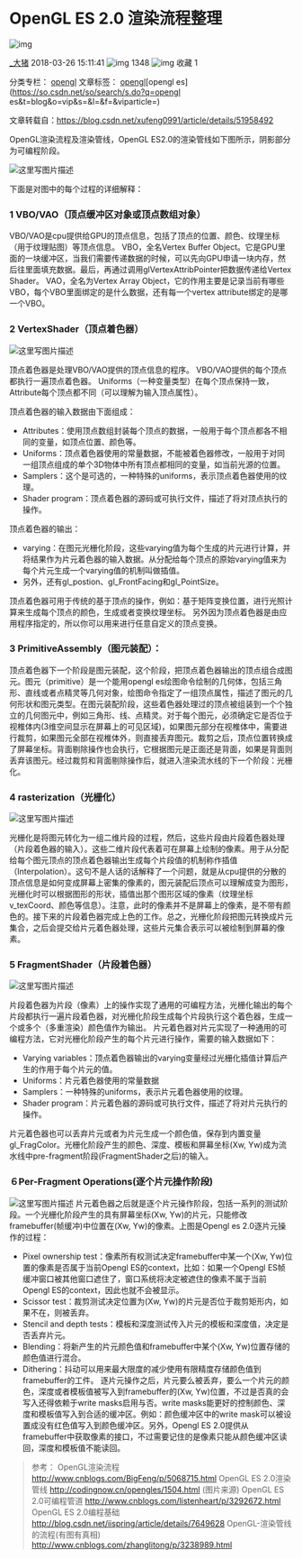 # OpenGL ES 2.0 渲染流程整理

![img](https://gitee.com/nlpleaf/PicGo/raw/master/20200704004958.png)

[_大猪](https://me.csdn.net/u013654125) 2018-03-26 15:11:41 ![img](https://gitee.com/nlpleaf/PicGo/raw/master/20200704004959.png) 1348 ![img](https://gitee.com/nlpleaf/PicGo/raw/master/20200704005000.png) 收藏 1

分类专栏： [opengl](https://blog.csdn.net/u013654125/category_6981639.html) 文章标签： [opengl](https://so.csdn.net/so/search/s.do?q=opengl&t=blog&o=vip&s=&l=&f=&viparticle=)[opengl es](https://so.csdn.net/so/search/s.do?q=opengl es&t=blog&o=vip&s=&l=&f=&viparticle=)

文章转载自：https://blog.csdn.net/xufeng0991/article/details/51958492



OpenGL渲染流程及渲染管线，OpenGL ES2.0的渲染管线如下图所示，阴影部分为可编程阶段。

![这里写图片描述](https://gitee.com/nlpleaf/PicGo/raw/master/20200704005001.png)

下面是对图中的每个过程的详细解释：

### 1 VBO/VAO（顶点缓冲区对象或顶点数组对象）

VBO/VAO是cpu提供给GPU的顶点信息，包括了顶点的位置、颜色、纹理坐标（用于纹理贴图）等顶点信息。 
VBO，全名Vertex Buffer Object。它是GPU里面的一块缓冲区，当我们需要传递数据的时候，可以先向GPU申请一块内存，然后往里面填充数据。最后，再通过调用glVertexAttribPointer把数据传递给Vertex Shader。 
VAO，全名为Vertex Array Object，它的作用主要是记录当前有哪些VBO，每个VBO里面绑定的是什么数据，还有每一个vertex attribute绑定的是哪一个VBO。

### 2 VertexShader（顶点着色器）

![这里写图片描述](https://gitee.com/nlpleaf/PicGo/raw/master/20200704005002.png)

顶点着色器是处理VBO/VAO提供的顶点信息的程序。 
VBO/VAO提供的每个顶点都执行一遍顶点着色器。 
Uniforms（一种变量类型）在每个顶点保持一致，Attribute每个顶点都不同（可以理解为输入顶点属性）。

顶点着色器的输入数据由下面组成：

- Attributes：使用顶点数组封装每个顶点的数据，一般用于每个顶点都各不相同的变量，如顶点位置、颜色等。
- Uniforms：顶点着色器使用的常量数据，不能被着色器修改，一般用于对同一组顶点组成的单个3D物体中所有顶点都相同的变量，如当前光源的位置。
- Samplers：这个是可选的，一种特殊的uniforms，表示顶点着色器使用的纹理。
- Shader program：顶点着色器的源码或可执行文件，描述了将对顶点执行的操作。

顶点着色器的输出：

- varying：在图元光栅化阶段，这些varying值为每个生成的片元进行计算，并将结果作为片元着色器的输入数据。从分配给每个顶点的原始varying值来为每个片元生成一个varying值的机制叫做插值。
- 另外，还有gl_postion、gl_FrontFacing和gl_PointSize。

顶点着色器可用于传统的基于顶点的操作，例如：基于矩阵变换位置，进行光照计算来生成每个顶点的颜色，生成或者变换纹理坐标。 
另外因为顶点着色器是由应用程序指定的，所以你可以用来进行任意自定义的顶点变换。

### 3 PrimitiveAssembly（图元装配）：

顶点着色器下一个阶段是图元装配，这个阶段，把顶点着色器输出的顶点组合成图元。图元（primitive）是一个能用opengl es绘图命令绘制的几何体，包括三角形、直线或者点精灵等几何对象，绘图命令指定了一组顶点属性，描述了图元的几何形状和图元类型。在图元装配阶段，这些着色器处理过的顶点被组装到一个个独立的几何图元中，例如三角形、线、点精灵。对于每个图元，必须确定它是否位于视椎体内(3维空间显示在屏幕上的可见区域)，如果图元部分在视椎体中，需要进行裁剪，如果图元全部在视椎体外，则直接丢弃图元。裁剪之后，顶点位置转换成了屏幕坐标。背面剔除操作也会执行，它根据图元是正面还是背面，如果是背面则丢弃该图元。经过裁剪和背面剔除操作后，就进入渲染流水线的下一个阶段：光栅化。

### 4 rasterization（光栅化）

![这里写图片描述](https://gitee.com/nlpleaf/PicGo/raw/master/20200704005003.png)

光栅化是将图元转化为一组二维片段的过程，然后，这些片段由片段着色器处理（片段着色器的输入）。这些二维片段代表着可在屏幕上绘制的像素。用于从分配给每个图元顶点的顶点着色器输出生成每个片段值的机制称作插值（Interpolation）。这句不是人话的话解释了一个问题，就是从cpu提供的分散的顶点信息是如何变成屏幕上密集的像素的，图元装配后顶点可以理解成变为图形，光栅化时可以根据图形的形状，插值出那个图形区域的像素（纹理坐标v_texCoord、颜色等信息）。注意，此时的像素并不是屏幕上的像素，是不带有颜色的。接下来的片段着色器完成上色的工作。总之，光栅化阶段把图元转换成片元集合，之后会提交给片元着色器处理，这些片元集合表示可以被绘制到屏幕的像素。

### 5 FragmentShader（片段着色器）

![这里写图片描述](https://gitee.com/nlpleaf/PicGo/raw/master/20200704005004.png)

片段着色器为片段（像素）上的操作实现了通用的可编程方法，光栅化输出的每个片段都执行一遍片段着色器，对光栅化阶段生成每个片段执行这个着色器，生成一个或多个（多重渲染）颜色值作为输出。 
片元着色器对片元实现了一种通用的可编程方法，它对光栅化阶段产生的每个片元进行操作，需要的输入数据如下：

- Varying variables：顶点着色器输出的varying变量经过光栅化插值计算后产生的作用于每个片元的值。
- Uniforms：片元着色器使用的常量数据
- Samplers：一种特殊的uniforms，表示片元着色器使用的纹理。
- Shader program：片元着色器的源码或可执行文件，描述了将对片元执行的操作。

片元着色器也可以丢弃片元或者为片元生成一个颜色值，保存到内置变量gl_FragColor。光栅化阶段产生的颜色、深度、模板和屏幕坐标(Xw, Yw)成为流水线中pre-fragment阶段(FragmentShader之后)的输入。

### ６Per-Fragment Operations(逐个片元操作阶段)

![这里写图片描述](https://gitee.com/nlpleaf/PicGo/raw/master/20200704005005.png) 
片元着色器之后就是逐个片元操作阶段，包括一系列的测试阶段。一个光栅化阶段产生的具有屏幕坐标(Xw, Yw)的片元，只能修改framebuffer(帧缓冲)中位置在(Xw, Yw)的像素。上图是Opengl es 2.0逐片元操作的过程：

- Pixel ownership test：像素所有权测试决定framebuffer中某一个(Xw, Yw)位置的像素是否属于当前Opengl ES的context，比如：如果一个Opengl ES帧缓冲窗口被其他窗口遮住了，窗口系统将决定被遮住的像素不属于当前Opengl ES的context，因此也就不会被显示。
- Scissor test：裁剪测试决定位置为(Xw, Yw)的片元是否位于裁剪矩形内，如果不在，则被丢弃。
- Stencil and depth tests：模板和深度测试传入片元的模板和深度值，决定是否丢弃片元。
- Blending：将新产生的片元颜色值和framebuffer中某个(Xw, Yw)位置存储的颜色值进行混合。
- Dithering：抖动可以用来最大限度的减少使用有限精度存储颜色值到framebuffer的工件。 
  逐片元操作之后，片元要么被丢弃，要么一个片元的颜色，深度或者模板值被写入到framebuffer的(Xw, Yw)位置，不过是否真的会写入还得依赖于write masks启用与否。write masks能更好的控制颜色、深度和模板值写入到合适的缓冲区。例如：颜色缓冲区中的write mask可以被设置成没有红色值写入到颜色缓冲区。另外，Opengl ES 2.0提供从framebuffer中获取像素的接口，不过需要记住的是像素只能从颜色缓冲区读回，深度和模板值不能读回。

> 参考： 
> OpenGL渲染流程 http://www.cnblogs.com/BigFeng/p/5068715.html 
> OpenGL ES 2.0渲染管线 http://codingnow.cn/opengles/1504.html (图片来源) 
> OpenGL ES 2.0可编程管道 http://www.cnblogs.com/listenheart/p/3292672.html 
> OpenGL ES 2.0编程基础 http://blog.csdn.net/iispring/article/details/7649628 
> OpenGL-渲染管线的流程(有图有真相) http://www.cnblogs.com/zhanglitong/p/3238989.html